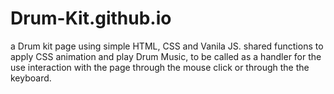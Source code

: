 # Drum-Kit.github.io
a Drum kit page using simple HTML, CSS and Vanila JS.
shared functions to apply CSS animation and play Drum Music, to be called as a handler 
for the use interaction with the page through the mouse click or through the the keyboard. 
